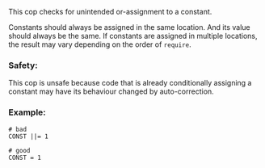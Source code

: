 This cop checks for unintended or-assignment to a constant.

Constants should always be assigned in the same location. And its value
should always be the same. If constants are assigned in multiple
locations, the result may vary depending on the order of `require`.

### Safety:

This cop is unsafe because code that is already conditionally
assigning a constant may have its behaviour changed by
auto-correction.

### Example:

    # bad
    CONST ||= 1

    # good
    CONST = 1
